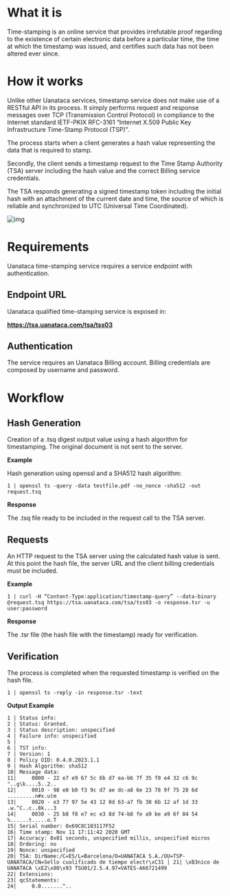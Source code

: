 # What it is

Time-stamping is an online service that provides irrefutable proof regarding to the existence of certain electronic data before a particular time, the time at which the timestamp was issued, and certifies such data has not been altered ever since.

# How it works

Unlike other Uanataca services, timestamp service does not make use of a RESTful API in its process. It simply performs request and response messages over TCP (Transmission Control Protocol) in compliance to the Internet standard IETF-PKIX RFC-3161 “Internet X.509 Public Key Infrastructure Time-Stamp Protocol (TSP)”.

The process starts when a client generates a hash value representing the data that is required to stamp. 

Secondly, the client sends a timestamp request to the Time Stamp Authority (TSA) server including the hash value and the correct Billing service credentials.

The TSA responds generating a signed timestamp token including the initial hash with an attachment of the current date and time, the source of which is reliable and synchronized to UTC (Universal Time Coordinated).

![img](https://i.ibb.co/djsQ4v1/tsa-wkf.png)

# Requirements

Uanataca time-stamping service requires a service endpoint with authentication.

## Endpoint URL

Uanataca qualified time-stamping service is exposed in:

**https://tsa.uanataca.com/tsa/tss03**


## Authentication

The service requires an Uanataca Billing account. Billing credentials are composed by username and password.


# Workflow

## Hash Generation

Creation of a .tsq digest output value using a hash algorithm for timestamping. The original document is not sent to the server. 

**Example**

Hash generation using openssl and a SHA512 hash algorithm:

	1 | openssl ts -query -data testfile.pdf -no_nonce -sha512 -out request.tsq

**Response**

The .tsq file ready to be included in the request call to the TSA server.

## Requests

An HTTP request to the TSA server using the calculated hash value is sent. At this point the hash file, the server URL and the client billing credentials must be included. 

**Example**

	1 | curl -H “Content-Type:application/timestamp-query” --data-binary @request.tsq https://tsa.uanataca.com/tsa/tss03 -o response.tsr -u user:password

**Response**

The .tsr file (the hash file with the timestamp) ready for verification.

## Verification

The process is completed when the requested timestamp is verified on the hash file.

	1 | openssl ts -reply -in response.tsr -text

**Output Example**

	1 | Status info:
	2 | Status: Granted.
	3 | Status description: unspecified
	4 | Failure info: unspecified
	5 | 
	6 | TST info:
	7 | Version: 1
	8 | Policy OID: 0.4.0.2023.1.1
	9 | Hash Algorithm: sha512
	10| Message data:
	11|     0000 - 22 e7 e9 67 5c 6b d7 ea-b6 7f 35 f0 e4 32 c6 9c   "..g\k....5..2..
	12|     0010 - 98 e0 b0 f3 9c d7 ae dc-a8 6e 23 78 9f 75 28 6d   .........n#x.u(m
	13|     0020 - e3 77 97 5e 43 12 0d 63-a7 fb 38 6b 12 af 1d 33   .w.^C..c..8k...3
	14|     0030 - 25 b8 f8 e7 ec e3 8d 74-b8 fe a9 be a9 6f 84 54   %......t.....o.T
	15| Serial number: 0x69C8C103117F52
	16| Time stamp: Nov 11 17:11:42 2020 GMT
	17| Accuracy: 0x01 seconds, unspecified millis, unspecified micros
	18| Ordering: no
	19| Nonce: unspecified
	20| TSA: DirName:/C=ES/L=Barcelona/O=UANATACA S.A./OU=TSP-UANATACA/CN=Sello cualificado de tiempo electr\xC31 | 21| \xB3nico de UANATACA \xE2\x80\x93 TSU01/2.5.4.97=VATES-A66721499
	22| Extensions:
	23| qcStatements:
	24|     0.0.......^..

